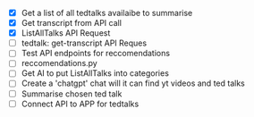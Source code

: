 - [X] Get a list of all tedtalks availaibe to summarise
- [X] Get transcript from API call
- [X] ListAllTalks API Request
- [ ] tedtalk: get-transcript API Reques
- [ ] Test API endpoints for reccomendations
- [ ] reccomendations.py
- [ ] Get AI to put ListAllTalks into categories
- [ ] Create a 'chatgpt' chat will it can find yt videos and ted talks
- [ ] Summarise chosen ted talk
- [ ] Connect API to APP for tedtalks
